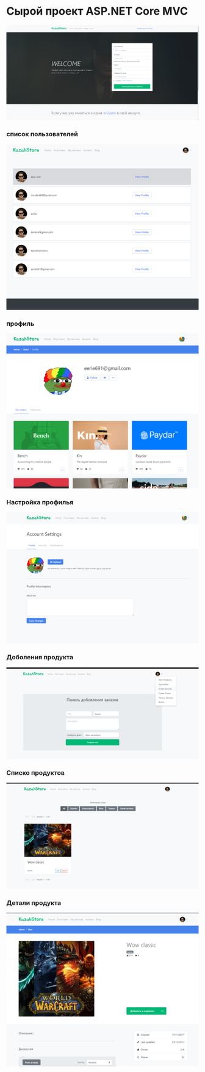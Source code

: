 # Сырой проект ASP.NET Core MVC
[![video](Image/image-01.png)](https://youtu.be/wYtKgQM6gzI)

### список пользователей 
![](Image/image-02.png)

### профиль
![](Image/image-04.png)

### Настройка профилья 
![](Image/image-03.png)

### Доболения продукта
![](Image/image-05.png)

### Списко продуктов
![](Image/image-06.png)

### Детали продукта
![](Image/image-07.png)


